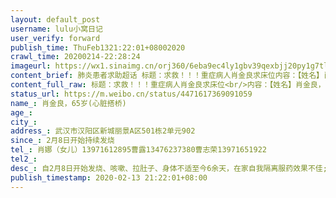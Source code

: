 ```yaml
---
layout: default_post
username: lulu小窝日记
user_verify: forward
publish_time: ThuFeb1321:22:01+08002020
crawl_time: 20200214-22:28:24
imageurl: https://wx1.sinaimg.cn/orj360/6eba9ec4ly1gbv39qexbjj20py1g7tlj.jpg,https://wx1.sinaimg.cn/orj360/6eba9ec4ly1gbv39ri3upj21hc0u01i3.jpg,https://wx2.sinaimg.cn/orj360/6eba9ec4ly1gbv39tazggj20u01hc4qp.jpg
content_brief: 肺炎患者求助超话 标题：求救！！！重症病人肖金良求床位内容：【姓名】肖金良，65岁(心脏搭桥)【所在小区、社区】武汉市汉阳区新城丽景A区501栋2单元902【患病时间】2月8日开始持续发烧【联系方式】肖娜（女儿）  13971612895                             曹露13476237380曹志荣139716519 ...全文
content_full_raw: 标题：求救！！！重症病人肖金良求床位<br/>内容：【姓名】肖金良，65岁(心脏搭桥)<br/>【所在小区、社区】武汉市汉阳区新城丽景A区501栋2单元902<br/>【患病时间】2月8日开始持续发烧<br/>【联系方式】<br/>肖娜（女儿）13971612895<br/>曹露13476237380<br/>曹志荣13971651922<br/>【病情描述】<br/>自2月8日开始发烧、咳嗽、拉肚子、身体不适至今6余天，在家自我隔离服药效果不佳;2月12日在汉阳医院检查CT和查血，高度疑似，医院说必须要社区开证明做核酸检查并安排医院，医院自己不能收治。期间反复联系对口社区，答复为需排队等候消息，但现在父亲身体很虚弱，每天只能昏睡，进点流食，看着他这么痛苦，不知道能坚持多久，我现在只希望社区工作人员能严格执行省委文件精神，尽快帮忙联系医院，让父亲能得到及时救治，给他一条生路<br/>请朋友们大力协助，万分感谢！
status_url: https://m.weibo.cn/status/4471617369091059
name_: 肖金良，65岁(心脏搭桥)
age_: 
city_: 
address_: 武汉市汉阳区新城丽景A区501栋2单元902
since_: 2月8日开始持续发烧
tel_: 肖娜（女儿）13971612895曹露13476237380曹志荣13971651922
tel2_: 
desc_: 自2月8日开始发烧、咳嗽、拉肚子、身体不适至今6余天，在家自我隔离服药效果不佳;2月12日在汉阳医院检查CT和查血，高度疑似，医院说必须要社区开证明做核酸检查并安排医院，医院自己不能收治。期间反复联系对口社区，答复为需排队等候消息，但现在父亲身体很虚弱，每天只能昏睡，进点流食，看着他这么痛苦，不知道能坚持多久，我现在只希望社区工作人员能严格执行省委文件精神，尽快帮忙联系医院，让父亲能得到及时救治，给他一条生路请朋友们大力协助，万分感谢！
publish_timestamp: 2020-02-13 21:22:01+08:00
---
```

